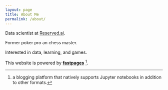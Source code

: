 ```yaml
---
layout: page
title: About Me
permalink: /about/
---
```


Data scientist at [Reserved.ai](https://www.reserved.ai/).

Former poker pro an chess master.

Interested in data, learning, and games.

This website is powered by **[fastpages](https://github.com/fastai/fastpages)** [^1].



[^1]:a blogging platform that natively supports Jupyter notebooks in addition to other formats.
